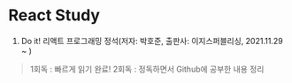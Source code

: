 # React Study 

1. Do it! 리액트 프로그래밍 정석(저자: 박호준, 출판사: 이지스퍼블리싱, 2021.11.29 ~ )
> 1회독 : 빠르게 읽기 완료!
> 2회독 : 정독하면서 Github에 공부한 내용 정리
